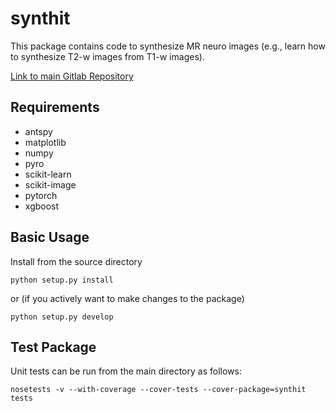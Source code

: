 synthit
=======

<!---[![Build Status](https://travis-ci.org/jcreinhold/intensity-normalization.svg?branch=master)](https://travis-ci.org/jcreinhold/intensity-normalization)
[![Coverage Status](https://coveralls.io/repos/github/jcreinhold/intensity-normalization/badge.svg?branch=master)](https://coveralls.io/github/jcreinhold/intensity-normalization?branch=master)
[![Documentation Status](https://readthedocs.org/projects/intensity-normalization/badge/?version=latest)](http://intensity-normalization.readthedocs.io/en/latest/?badge=latest)
[![Python 3.6](https://img.shields.io/badge/python-3.6-blue.svg)](https://www.python.org/downloads/release/python-360/)-->

This package contains code to synthesize MR neuro images (e.g., learn how to synthesize T2-w images from T1-w images).

[Link to main Gitlab Repository](https://gitlab.com/jcreinhold/synthit)

Requirements
------------

- antspy
- matplotlib
- numpy
- pyro
- scikit-learn
- scikit-image
- pytorch
- xgboost

Basic Usage
-----------

Install from the source directory

    python setup.py install
    
or (if you actively want to make changes to the package)

    python setup.py develop

Test Package
------------

Unit tests can be run from the main directory as follows:

    nosetests -v --with-coverage --cover-tests --cover-package=synthit tests
